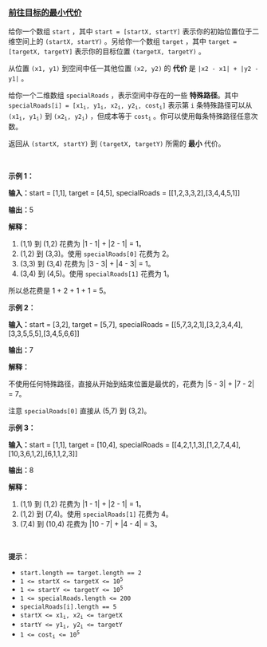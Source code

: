 ### [前往目标的最小代价](https://leetcode-cn.com/problems/minimum-cost-of-a-path-with-special-roads)

<p>给你一个数组 <code>start</code> ，其中 <code>start = [startX, startY]</code> 表示你的初始位置位于二维空间上的 <code>(startX, startY)</code> 。另给你一个数组 <code>target</code> ，其中 <code>target = [targetX, targetY]</code> 表示你的目标位置 <code>(targetX, targetY)</code> 。</p>

<p>从位置 <code>(x1, y1)</code> 到空间中任一其他位置 <code>(x2, y2)</code> 的 <strong>代价</strong> 是 <code>|x2 - x1| + |y2 - y1|</code> 。</p>

<p>给你一个二维数组 <code>specialRoads</code> ，表示空间中存在的一些 <strong>特殊路径</strong>。其中 <code>specialRoads[i] = [x1<sub>i</sub>, y1<sub>i</sub>, x2<sub>i</sub>, y2<sub>i</sub>, cost<sub>i</sub>]</code> 表示第 <code>i</code> 条特殊路径可以从 <code>(x1<sub>i</sub>, y1<sub>i</sub>)</code> 到 <code>(x2<sub>i</sub>, y2<sub>i</sub>)</code> ，但成本等于 <code>cost<sub>i</sub></code> 。你可以使用每条特殊路径任意次数。</p>

<p>返回从 <code>(startX, startY)</code> 到 <code>(targetX, targetY)</code> 所需的 <strong>最小</strong> 代价。</p>

<p>&nbsp;</p>

<p><strong class="example">示例 1：</strong></p>

<div class="example-block">
<p><strong>输入：</strong><span class="example-io">start = [1,1], target = [4,5], specialRoads = [[1,2,3,3,2],[3,4,4,5,1]]</span></p>

<p><span class="example-io"><b>输出：</b>5</span></p>

<p><b>解释：</b></p>

<ol>
	<li>(1,1) 到 (1,2) 花费为 |1 - 1| + |2 - 1| = 1。</li>
	<li>(1,2) 到 (3,3)。使用&nbsp;<code><span class="example-io">specialRoads[0]</span></code><span class="example-io">&nbsp;花费为</span><span class="example-io">&nbsp;2。</span></li>
	<li><span class="example-io">(3,3) </span>到<span class="example-io"> (3,4) </span>花费为<span class="example-io"> |3 - 3| + |4 - 3| = 1。</span></li>
	<li><span class="example-io">(3,4) </span>到<span class="example-io"> (4,5)。</span>使用<span class="example-io"> </span><code><span class="example-io">specialRoads[1]</span></code><span class="example-io"> 花费为</span><span class="example-io"> 1。</span></li>
</ol>

<p><span class="example-io">所以总花费是 1 + 2 + 1 + 1 = 5。</span></p>
</div>

<p><strong class="example">示例 2：</strong></p>

<div class="example-block">
<p><strong>输入：</strong><span class="example-io">start = [3,2], target = [5,7], specialRoads = [[5,7,3,2,1],[3,2,3,4,4],[3,3,5,5,5],[3,4,5,6,6]]</span></p>

<p><span class="example-io"><b>输出：</b></span><span class="example-io">7</span></p>

<p><b>解释：</b></p>

<p>不使用任何特殊路径，直接从开始到结束位置是最优的，花费为&nbsp;|5 - 3| + |7 - 2| = 7。</p>

<p>注意&nbsp;<span class="example-io"><code>specialRoads[0]</code>&nbsp;直接从 (5,7) 到 (3,2)。</span></p>
</div>

<p><strong class="example">示例 3：</strong></p>

<div class="example-block">
<p><strong>输入：</strong><span class="example-io">start = [1,1], target = [10,4], specialRoads = [[4,2,1,1,3],[1,2,7,4,4],[10,3,6,1,2],[6,1,1,2,3]]</span></p>

<p><span class="example-io"><b>输出：</b></span><span class="example-io">8</span></p>

<p><b>解释：</b></p>

<ol>
	<li>(1,1) 到 (1,2) 花费为 |1 - 1| + |2 - 1| = 1。</li>
	<li>(1,2) 到 (7,4)。使用&nbsp;<code><span class="example-io">specialRoads[1]</span></code><span class="example-io">&nbsp;花费为</span><span class="example-io">&nbsp;4。</span></li>
	<li>(7,4) 到 (10,4) 花费为 |10 - 7| + |4 - 4| = 3。</li>
</ol>
</div>

<p>&nbsp;</p>

<p><strong>提示：</strong></p>

<ul>
	<li><code>start.length == target.length == 2</code></li>
	<li><code>1 &lt;= startX &lt;= targetX &lt;= 10<sup>5</sup></code></li>
	<li><code>1 &lt;= startY &lt;= targetY &lt;= 10<sup>5</sup></code></li>
	<li><code>1 &lt;= specialRoads.length &lt;= 200</code></li>
	<li><code>specialRoads[i].length == 5</code></li>
	<li><code>startX &lt;= x1<sub>i</sub>, x2<sub>i</sub> &lt;= targetX</code></li>
	<li><code>startY &lt;= y1<sub>i</sub>, y2<sub>i</sub> &lt;= targetY</code></li>
	<li><code>1 &lt;= cost<sub>i</sub> &lt;= 10<sup>5</sup></code></li>
</ul>
